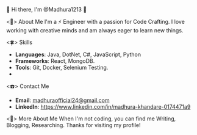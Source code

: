 👋 Hi there, I'm @Madhura1213 👋

<🌻> About Me
I'm a ⚡ Engineer with a passion for Code Crafting. I love working with creative minds and am always eager to learn new things.

<🍀> Skills
- **Languages**: Java, DotNet, C#, JavaScript, Python
- **Frameworks**: React, MongoDB.
- **Tools**: Git, Docker, Selenium Testing.
- 
<☎️> Contact Me
- **Email**:  madhuraofficial24@gmail.com
- **LinkedIn**: https://www.linkedin.com/in/madhura-khandare-0174471a9

<🌟> More About Me
When I'm not coding, you can find me Writing, Blogging, Researching.
Thanks for visiting my profile!

<!---
HAVE A NICE DAY !!!
--->
